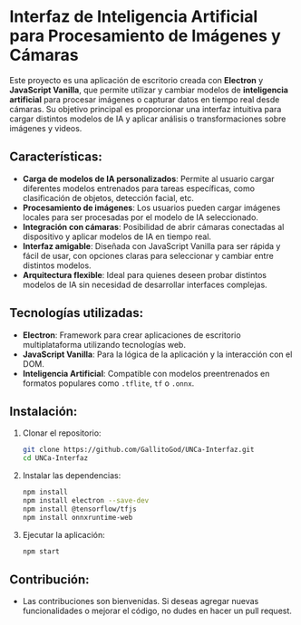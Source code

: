 # Interfaz de Inteligencia Artificial para Procesamiento de Imágenes y Cámaras

Este proyecto es una aplicación de escritorio creada con **Electron** y **JavaScript Vanilla**, que permite utilizar y cambiar modelos de **inteligencia artificial** para procesar imágenes o capturar datos en tiempo real desde cámaras. Su objetivo principal es proporcionar una interfaz intuitiva para cargar distintos modelos de IA y aplicar análisis o transformaciones sobre imágenes y videos.

## Características:

- **Carga de modelos de IA personalizados**: Permite al usuario cargar diferentes modelos entrenados para tareas específicas, como clasificación de objetos, detección facial, etc.
- **Procesamiento de imágenes**: Los usuarios pueden cargar imágenes locales para ser procesadas por el modelo de IA seleccionado.
- **Integración con cámaras**: Posibilidad de abrir cámaras conectadas al dispositivo y aplicar modelos de IA en tiempo real.
- **Interfaz amigable**: Diseñada con JavaScript Vanilla para ser rápida y fácil de usar, con opciones claras para seleccionar y cambiar entre distintos modelos.
- **Arquitectura flexible**: Ideal para quienes deseen probar distintos modelos de IA sin necesidad de desarrollar interfaces complejas.

## Tecnologías utilizadas:

- **Electron**: Framework para crear aplicaciones de escritorio multiplataforma utilizando tecnologías web.
- **JavaScript Vanilla**: Para la lógica de la aplicación y la interacción con el DOM.
- **Inteligencia Artificial**: Compatible con modelos preentrenados en formatos populares como `.tflite`, `tf` o `.onnx`.

## Instalación:

1. Clonar el repositorio:
   ```bash
   git clone https://github.com/GallitoGod/UNCa-Interfaz.git
   cd UNCa-Interfaz
   ```
2. Instalar las dependencias:
   ```bash
   npm install
   npm install electron --save-dev
   npm install @tensorflow/tfjs
   npm install onnxruntime-web
   ```
3. Ejecutar la aplicación:
   ```bash
   npm start
   ```

## Contribución:

- Las contribuciones son bienvenidas. Si deseas agregar nuevas funcionalidades o mejorar el código, no dudes en hacer un pull request.
